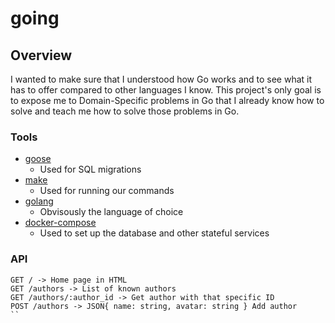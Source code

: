# going

## Overview

I wanted to make sure that I understood how Go works and to see what it has
to offer compared to other languages I know. This project's only goal is to
expose me to Domain-Specific problems in Go that I already know how to solve
and teach me how to solve those problems in Go.

### Tools

- [goose](https://github.com/pressly/goose)
  - Used for SQL migrations
- [make](https://www.gnu.org/software/make/manual/make.html#Introduction)
  - Used for running our commands
- [golang](https://go.dev/)
  - Obvisously the language of choice
- [docker-compose](https://docs.docker.com/compose/)
  - Used to set up the database and other stateful services

### API

```
GET / -> Home page in HTML
GET /authors -> List of known authors
GET /authors/:author_id -> Get author with that specific ID
POST /authors -> JSON{ name: string, avatar: string } Add author 
``